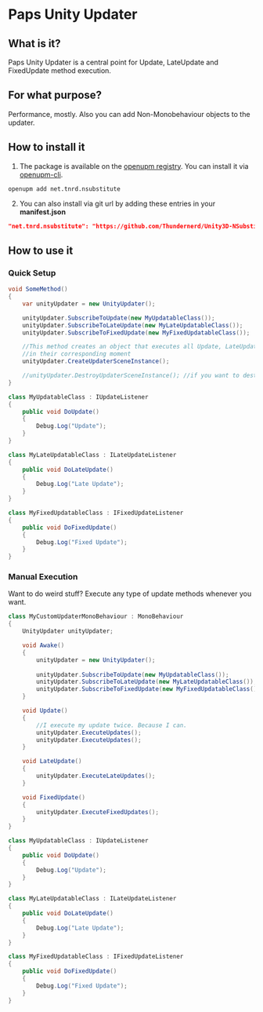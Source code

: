 # Paps Unity Updater

## What is it?

Paps Unity Updater is a central point for Update, LateUpdate and FixedUpdate method execution.

## For what purpose?

Performance, mostly. Also you can add Non-Monobehaviour objects to the updater.

## How to install it
1. The package is available on the [openupm registry](https://openupm.com). You can install it via [openupm-cli](https://github.com/openupm/openupm-cli).
```
openupm add net.tnrd.nsubstitute
```
2. You can also install via git url by adding these entries in your **manifest.json**
```json
"net.tnrd.nsubstitute": "https://github.com/Thundernerd/Unity3D-NSubstitute.git"
```

## How to use it

### Quick Setup

```csharp
void SomeMethod()
{
    var unityUpdater = new UnityUpdater();

    unityUpdater.SubscribeToUpdate(new MyUpdatableClass());
    unityUpdater.SubscribeToLateUpdate(new MyLateUpdatableClass());
    unityUpdater.SubscribeToFixedUpdate(new MyFixedUpdatableClass());

    //This method creates an object that executes all Update, LateUpdate and FixedUpdate Listeners
    //in their corresponding moment
    unityUpdater.CreateUpdaterSceneInstance();

    //unityUpdater.DestroyUpdaterSceneInstance(); //if you want to destroy that object
}

class MyUpdatableClass : IUpdateListener
{
    public void DoUpdate()
    {
        Debug.Log("Update");
    }
}

class MyLateUpdatableClass : ILateUpdateListener
{
    public void DoLateUpdate()
    {
        Debug.Log("Late Update");
    }
}

class MyFixedUpdatableClass : IFixedUpdateListener
{
    public void DoFixedUpdate()
    {
        Debug.Log("Fixed Update");
    }
}
```

### Manual Execution

Want to do weird stuff? Execute any type of update methods whenever you want.

```csharp
class MyCustomUpdaterMonoBehaviour : MonoBehaviour
{
    UnityUpdater unityUpdater;

    void Awake()
    {
        unityUpdater = new UnityUpdater();
    
        unityUpdater.SubscribeToUpdate(new MyUpdatableClass());
        unityUpdater.SubscribeToLateUpdate(new MyLateUpdatableClass());
        unityUpdater.SubscribeToFixedUpdate(new MyFixedUpdatableClass());
    }

    void Update()
    {
        //I execute my update twice. Because I can.
        unityUpdater.ExecuteUpdates();
        unityUpdater.ExecuteUpdates();
    }

    void LateUpdate()
    {
        unityUpdater.ExecuteLateUpdates();
    }

    void FixedUpdate()
    {
        unityUpdater.ExecuteFixedUpdates();
    }
}

class MyUpdatableClass : IUpdateListener
{
    public void DoUpdate()
    {
        Debug.Log("Update");
    }
}

class MyLateUpdatableClass : ILateUpdateListener
{
    public void DoLateUpdate()
    {
        Debug.Log("Late Update");
    }
}

class MyFixedUpdatableClass : IFixedUpdateListener
{
    public void DoFixedUpdate()
    {
        Debug.Log("Fixed Update");
    }
}
```